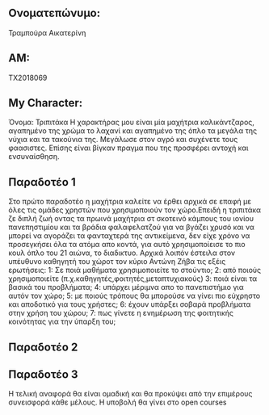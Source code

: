 ## Ονοματεπώνυμο:
Τραμπούρα Αικατερίνη
## ΑΜ:
ΤΧ2018069
## My Character:
Όνομα: Τριπιτάκα
Η χαρακτήρας μου είναι μία μαχήτρια καλικάντζαρος, αγαπημένο της χρώμα το λαχανί και αγαπημένο της όπλο τα μεγάλα της νύχια και τα τακούνια της. Μεγάλωσε στον αγρό και συχένετε τους φαασιστες. Επίσης είναι βίγκαν πραγμα που της προσφέρει αντοχή και ενσυναίσθηση.

## Παραδοτέο 1
Στο πρώτο παραδοτέο η μαχήτρια καλείτε να έρθει αρχικά σε επαφή με όλες τις ομάδες χρηστών που χρησιμοποιούν τον χώρο.Επειδή η τριπιτάκα ζε διπλή ζωή οντας τα πρωινά μαχήτρια στ σκοτεινό κάμπους του ιονίου πανεπηστιμίου και τα βράδια φαλαφελατζού για να βγάζει χρυσό και να μπορεί να αγοράζει τα φανταχτερά της αντικείμενα, δεν είχε χρόνο να προσεγκήσει όλα τα ατόμα απο κοντά, για αυτό χρησιμοποίεισε το πιο κουλ όπλο του 21 αιώνα, το διαδικτυο. Αρχικά λοιπόν έστειλα στον υπέυθυνο καθηγητή του χώροτ τον κύριο Αντώνη Ζήβα τις εξέις ερωτήσεις:
1: Σε ποιά μαθήματα χρησιμοποιείτε το στούντιο;
2: από ποιούς χρησιμοποιείτε (π.χ.καθηγητές,φοιτητές,μεταπτυχιακούς)
3: ποιά είναι τα βασικά του προβλήματα;
4: υπάρχει μέριμνα απο το πανεπιστήμιο για αυτόν τον χώρο;
5: με ποιούς τρόπους θα μπορούσε να γίνει πιο εύχρηστο και αποδοτικό για τους χρήστες;
6: έχουν υπάρξει σοβαρά προβλήματα στην χρήση του χώρου;
7: πως γίνετε η ενημέρωση της φοιτητικής κοινότητας για την ύπαρξη του;



## Παραδοτέο 2


## Παραδοτέο 3


Η τελική αναφορά θα είναι ομαδική και θα προκύψει από την επιμέρους συνεισφορά κάθε μέλους. Η υποβολή θα γίνει στο open courses
